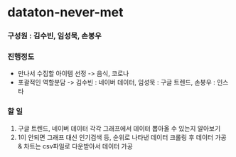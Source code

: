 # dataton-never-met

### 구성원 : 김수빈, 임성묵, 손봉우

### 진행정도
* 만나서 수집할 아이템 선정 -> 음식, 코로나
* 포괄적인 역할분담 -> 김수빈 : 네이버 데이터, 임성묵 : 구글 트렌드, 손봉우 : 인스타

### 할 일
1. 구글 트렌드, 네이버 데이터  각각 그래프에서 데이터 뽑아올 수 있는지 알아보기 
2. 1이 안되면 그래프 대신 인기검색 등, 순위로 나타낸 데이터 크롤링 후 데이터 가공 & 차트는 csv파일로 다운받아서 데이터 가공

